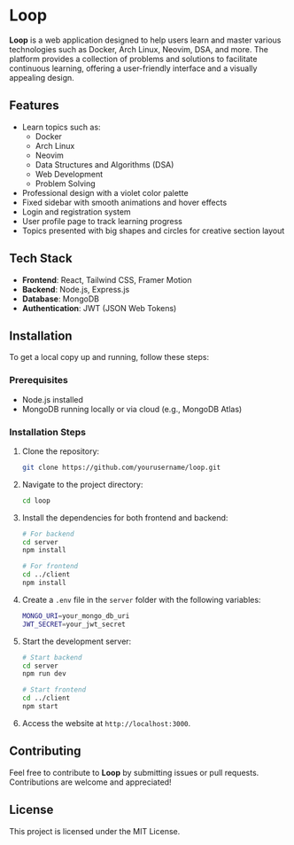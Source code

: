 # Loop

**Loop** is a web application designed to help users learn and master various technologies such as Docker, Arch Linux, Neovim, DSA, and more. The platform provides a collection of problems and solutions to facilitate continuous learning, offering a user-friendly interface and a visually appealing design.

## Features

- Learn topics such as:
  - Docker
  - Arch Linux
  - Neovim
  - Data Structures and Algorithms (DSA)
  - Web Development
  - Problem Solving
- Professional design with a violet color palette
- Fixed sidebar with smooth animations and hover effects
- Login and registration system
- User profile page to track learning progress
- Topics presented with big shapes and circles for creative section layout

## Tech Stack

- **Frontend**: React, Tailwind CSS, Framer Motion
- **Backend**: Node.js, Express.js
- **Database**: MongoDB
- **Authentication**: JWT (JSON Web Tokens)

## Installation

To get a local copy up and running, follow these steps:

### Prerequisites

- Node.js installed
- MongoDB running locally or via cloud (e.g., MongoDB Atlas)

### Installation Steps

1. Clone the repository:

    ```bash
    git clone https://github.com/yourusername/loop.git
    ```

2. Navigate to the project directory:

    ```bash
    cd loop
    ```

3. Install the dependencies for both frontend and backend:

    ```bash
    # For backend
    cd server
    npm install

    # For frontend
    cd ../client
    npm install
    ```

4. Create a `.env` file in the `server` folder with the following variables:

    ```bash
    MONGO_URI=your_mongo_db_uri
    JWT_SECRET=your_jwt_secret
    ```

5. Start the development server:

    ```bash
    # Start backend
    cd server
    npm run dev

    # Start frontend
    cd ../client
    npm start
    ```

6. Access the website at `http://localhost:3000`.

## Contributing

Feel free to contribute to **Loop** by submitting issues or pull requests. Contributions are welcome and appreciated!

## License

This project is licensed under the MIT License.

